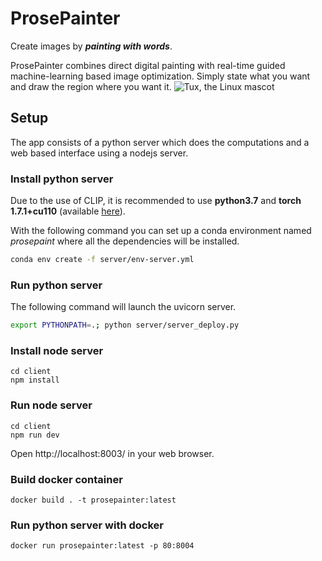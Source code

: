 # ProsePainter 
Create images by ***painting with words***.

ProsePainter combines direct digital painting with real-time guided machine-learning based image optimization. Simply state what you want and draw the region where you want it. 
![Tux, the Linux mascot](preview.jpg)
 
## Setup
The app consists of a python server which does the computations and a web based interface using a nodejs server.

### Install python server
Due to the use of CLIP, it is recommended to use **python3.7** and **torch 1.7.1+cu110** (available [here](https://pytorch.org/get-started/previous-versions/)).

With the following command you can set up a conda environment named _prosepaint_ where all the dependencies will be installed.
```bash
conda env create -f server/env-server.yml
```

### Run python server
The following command will launch the uvicorn server.
```bash
export PYTHONPATH=.; python server/server_deploy.py
```

### Install node server
```
cd client
npm install
```
### Run node server
```
cd client
npm run dev
```
Open http://localhost:8003/ in your web browser.

### Build docker container

```
docker build . -t prosepainter:latest
```

### Run python server with docker

```
docker run prosepainter:latest -p 80:8004
```